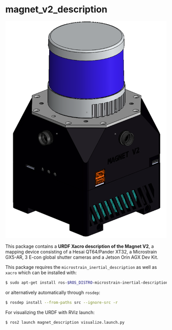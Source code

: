 # magnet_v2_description

![Magnet mapping device](./media/magnet_v2_picture.png)

This package contains a **URDF Xacro description of the Magnet V2**, a mapping device consisting of a Hesai QT64/Pander XT32, a Microstrain GX5-AR, 3 E-con global shutter cameras and a Jetson Orin AGX Dev Kit.

This package requires the `microstrain_inertial_description` as well as `xacro` which can be installed with:

```bash
$ sudo apt-get install ros-$ROS_DISTRO-microstrain-inertial-description ros-$ROS_DISTRO-xacro
```

or alternatively automatically through `rosdep`: 

```bash
$ rosdep install --from-paths src --ignore-src -r
```



For visualizing the URDF with RViz launch:

```bash
$ ros2 launch magnet_description visualize.launch.py
```


